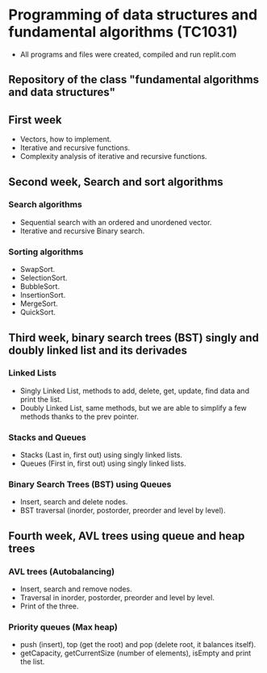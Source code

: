 # Programming of data structures and fundamental algorithms (TC1031)
- All programs and files were created, compiled and run replit.com
## Repository of the class "fundamental algorithms and data structures"
## First week
- Vectors, how to implement.
- Iterative and recursive functions.
- Complexity analysis of iterative and recursive functions.
## Second week, Search and sort algorithms
### Search algorithms
- Sequential search with an ordered and unordened vector.
- Iterative and recursive Binary search.
### Sorting algorithms
- SwapSort.
- SelectionSort.
- BubbleSort.
- InsertionSort.
- MergeSort.
- QuickSort.
## Third week, binary search trees (BST) singly and doubly linked list and its derivades
### Linked Lists
- Singly Linked List, methods to add, delete, get, update, find data and print the list.
- Doubly Linked List, same methods, but we are able to simplify a few methods thanks to the prev pointer.
### Stacks and Queues
- Stacks (Last in, first out) using singly linked lists.
- Queues (First in, first out) using singly linked lists.
### Binary Search Trees (BST) using Queues
- Insert, search and delete nodes.
- BST traversal (inorder, postorder, preorder and level by level).
## Fourth week, AVL trees using queue and heap trees
### AVL trees (Autobalancing)
- Insert, search and remove nodes.
- Traversal in inorder, postorder, preorder and level by level.
- Print of the three.
### Priority queues (Max heap)
- push (insert), top (get the root) and pop (delete root, it balances itself).
- getCapacity, getCurrentSize (number of elements), isEmpty and print the list.